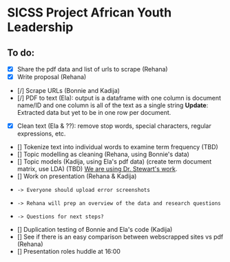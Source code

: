 # SICSS Project African Youth Leadership

## To do:

- [x] Share the pdf data and list of urls to scrape (Rehana)
- [x] Write proposal (Rehana)
- [/] Scrape URLs (Bonnie and Kadija)
- [/] PDF to text (Ela): output is a dataframe with one column is document name/ID and one column is all of the text as a single string
   **Update**: Extracted data but yet to be in one row per document. 
- [x] Clean text (Ela & ??): remove stop words, special characters, regular expressions, etc.
- [] Tokenize text into individual words to examine term frequency (TBD)
- [] Topic modelling as cleaning (Rehana, using Bonnie's data)
- [] Topic models (Kadija, using Ela's pdf data) (create term document matrix, use LDA) (TBD) [We are using Dr. Stewart's work](http://www.structuraltopicmodel.com).
- [] Work on presentation (Rehana & Kadija) 
-     -> Everyone should upload error screenshots 
-     -> Rehana will prep an overview of the data and research questions
-     -> Questions for next steps? 
- [] Duplication testing of Bonnie and Ela's code (Kadija)
- [] See if there is an easy comparison between webscrapped sites vs pdf (Rehana) 
- [] Presentation roles huddle at 16:00 
